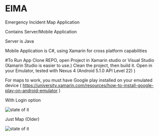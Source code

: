 # EIMA
Emergency Incident Map Application

Contains Server/Mobile Application


Server is Java







Mobile Application is C#, using Xamarin for cross platform capabilities

#To Run App
Clone REPO, open Project in Xamarin studio or Visual Studio (Xamarin Studio is easier to use.) Clean the project, then build it. Open in your Emulator, tested with Nexus 4 (Android 5.1.0 API Level 22) )

For maps to work, you must have Google play installed on your emulated device ( https://university.xamarin.com/resources/how-to-install-google-play-on-android-emulator )

With Login option

![state of  it](https://i.gyazo.com/965ed41f03579eaf29f71a3cc6a60681.gif)



Just Map (Older)

![state of  it](https://i.gyazo.com/271b322b21d987faa19d87214694ec8f.gif)

